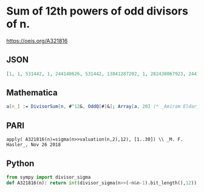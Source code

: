 # Sum of 12th powers of odd divisors of n\.
https://oeis.org/A321816
## JSON
```JSON
[1, 1, 531442, 1, 244140626, 531442, 13841287202, 1, 282430067923, 244140626, 3138428376722, 531442, 23298085122482, 13841287202, 129746582562692, 1, 582622237229762, 282430067923, 2213314919066162, 244140626, 7355841353205284, 3138428376722]
```
## Mathematica
```Mathematica
a[n_] := DivisorSum[n, #^12&, OddQ[#]&]; Array[a, 20] (* _Amiram Eldar_, Dec 07 2018 *)
```
## PARI
```PARI
apply( A321816(n)=sigma(n>>valuation(n,2),12), [1..30]) \\ _M. F. Hasler_, Nov 26 2018
```
## Python
```Python
from sympy import divisor_sigma
def A321816(n): return int(divisor_sigma(n>>(~n&n-1).bit_length(),12)) # _Chai Wah Wu_, Jul 16 2022
```

